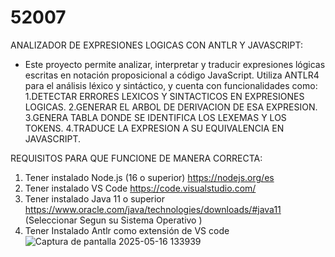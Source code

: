 # 52007
ANALIZADOR DE EXPRESIONES LOGICAS CON ANTLR Y JAVASCRIPT:

- Este proyecto permite analizar, interpretar y traducir expresiones lógicas escritas en notación proposicional a código JavaScript. Utiliza ANTLR4 para el análisis léxico y sintáctico, y     cuenta con funcionalidades como:
   1.DETECTAR ERRORES LEXICOS Y SINTACTICOS EN EXPRESIONES LOGICAS. 
   2.GENERAR EL ARBOL DE DERIVACION DE ESA EXPRESION.
   3.GENERA TABLA DONDE SE IDENTIFICA LOS LEXEMAS Y LOS TOKENS. 
   4.TRADUCE LA EXPRESION A SU EQUIVALENCIA EN JAVASCRIPT. 

REQUISITOS PARA QUE FUNCIONE DE MANERA CORRECTA: 
 1. Tener instalado Node.js (16 o superior)
    https://nodejs.org/es
 2. Tener instalado VS Code
    https://code.visualstudio.com/ 
 3. Tener instalado Java 11 o superior
    https://www.oracle.com/java/technologies/downloads/#java11
    (Seleccionar Segun su Sistema Operativo )  
 5. Tener Instalado Antlr como extensión de VS code
    ![Captura de pantalla 2025-05-16 133939](https://github.com/user-attachments/assets/82a93a72-6ab8-45be-8036-7ac51172eb28)

    
     
